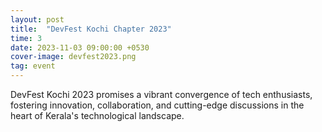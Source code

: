 ```yaml
---
layout: post
title:  "DevFest Kochi Chapter 2023"
time: 3 
date: 2023-11-03 09:00:00 +0530
cover-image: devfest2023.png
tag: event
---
```


DevFest Kochi 2023 promises a vibrant convergence of tech enthusiasts, fostering innovation, collaboration, and cutting-edge discussions in the heart of Kerala's technological landscape.
